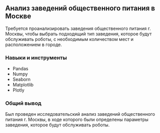 ## Анализ заведений общественного питания в Москве

Требуется проанализировать заведения общественного питания г. Москвы, чтобы выбрать подходящий тип заведения, которое будут обслуживать роботы, с необходимым количеством мест и расположением в городе.

### Навыки и инструменты
 - Pandas
 - Numpy
 - Seaborn
 - Matplotlib
 - Plotly  

### Общий вывод
Был проведен исследовательский анализ заведений общественного питания г. Москвы, в ходе которого были определены параметры заведения, которое будут обслуживать роботы.

